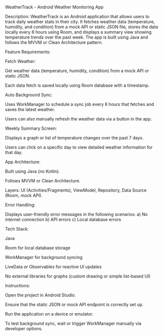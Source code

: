 WeatherTrack - Android Weather Monitoring App

Description:
WeatherTrack is an Android application that allows users to track daily weather stats in their city. It fetches weather data (temperature, humidity, and condition) from a mock API or static JSON file, stores the data locally every 6 hours using Room, and displays a summary view showing temperature trends over the past week. The app is built using Java and follows the MVVM or Clean Architecture pattern.

Feature Requirements:

Fetch Weather:

Get weather data (temperature, humidity, condition) from a mock API or static JSON.

Each data fetch is saved locally using Room database with a timestamp.

Auto Background Sync:

Uses WorkManager to schedule a sync job every 6 hours that fetches and saves the latest weather.

Users can also manually refresh the weather data via a button in the app.

Weekly Summary Screen:

Displays a graph or list of temperature changes over the past 7 days.

Users can click on a specific day to view detailed weather information for that day.

App Architecture:

Built using Java (no Kotlin).

Follows MVVM or Clean Architecture.

Layers: UI (Activities/Fragments), ViewModel, Repository, Data Source (Room, mock API).

Error Handling:

Displays user-friendly error messages in the following scenarios:
a) No internet connection
b) API errors
c) Local database errors

Tech Stack:

Java

Room for local database storage

WorkManager for background syncing

LiveData or Observables for reactive UI updates

No external libraries for graphs (custom drawing or simple list-based UI)

Instructions:

Open the project in Android Studio.

Ensure that the static JSON or mock API endpoint is correctly set up.

Run the application on a device or emulator.

To test background sync, wait or trigger WorkManager manually via developer options.
